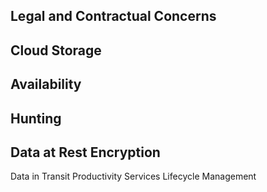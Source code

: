 ## Legal and Contractual Concerns
## Cloud Storage
## Availability
##  Hunting
## Data at Rest Encryption
Data in Transit
Productivity Services
Lifecycle Management
